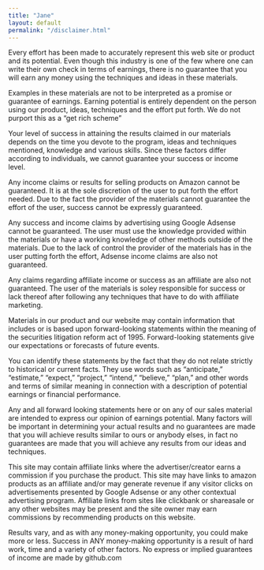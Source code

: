 ```yaml
---
title: "Jane"
layout: default
permalink: "/disclaimer.html"
---
```

Every effort has been made to accurately represent this web site or product and its potential. Even though this industry is one of the few where one can write their own check in terms of earnings, there is no guarantee that you will earn any money using the techniques and ideas in these materials.

Examples in these materials are not to be interpreted as a promise or guarantee of earnings. Earning potential is entirely dependent on the person using our product, ideas, techniques and the effort put forth. We do not purport this as a “get rich scheme”

Your level of success in attaining the results claimed in our materials depends on the time you devote to the program, ideas and techniques mentioned, knowledge and various skills. Since these factors differ according to individuals, we cannot guarantee your success or income level.

Any income claims or results for selling products on Amazon cannot be guaranteed. It is at the sole discretion of the user to put forth the effort needed. Due to the fact the provider of the materials cannot guarantee the effort of the user, success cannot be expressly guaranteed.

Any success and income claims by advertising using Google Adsense cannot be guaranteed. The user must use the knowledge provided within the materials or have a working knowledge of other methods outside of the materials. Due to the lack of control the provider of the materials has in the user putting forth the effort, Adsense income claims are also not guaranteed.

Any claims regarding affiliate income or success as an affiliate are also not guaranteed. The user of the materials is soley responsible for success or lack thereof after following any techniques that have to do with affiliate marketing.

Materials in our product and our website may contain information that includes or is based upon forward-looking statements within the meaning of the securities litigation reform act of 1995. Forward-looking statements give our expectations or forecasts of future events.

You can identify these statements by the fact that they do not relate strictly to historical or current facts. They use words such as “anticipate,” “estimate,” “expect,” “project,” “intend,” “believe,” “plan,” and other words and terms of similar meaning in connection with a description of potential earnings or financial performance.

Any and all forward looking statements here or on any of our sales material are intended to express our opinion of earnings potential. Many factors will be important in determining your actual results and no guarantees are made that you will achieve results similar to ours or anybody elses, in fact no guarantees are made that you will achieve any results from our ideas and techniques.

This site may contain affiliate links where the advertiser/creator earns a commission if you purchase the product. This site may have links to amazon products as an affiliate and/or may generate revenue if any visitor clicks on advertisements presented by Google Adsense or any other contextual advertising program. Affiliate links from sites like clickbank or shareasale or any other websites may be present and the site owner may earn commissions by recommending products on this website.

Results vary, and as with any money-making opportunity, you could make more or less. Success in ANY money-making opportunity is a result of hard work, time and a variety of other factors. No express or implied guarantees of income are made by github.com

